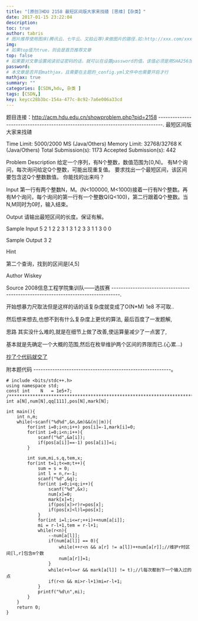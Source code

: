 ```yaml
---
title: "[原创]HDU 2158 最短区间版大家来找碴 [思维]【杂类】"
date: 2017-01-15 23:22:04
description:
toc: true
author: tabris
# 图片推荐使用图床(腾讯云、七牛云、又拍云等)来做图片的路径.如:http://xxx.com/xxx.jpg
img:
# 如果top值为true，则会是首页推荐文章
top: false
# 如果要对文章设置阅读验证密码的话，就可以在设置password的值，该值必须是用SHA256加密后的密码，防止被他人识破
password:
# 本文章是否开启mathjax，且需要在主题的_config.yml文件中也需要开启才行
mathjax: true
summary: ""
categories: [CSDN,hdu, 杂类 ]
tags: [CSDN,]
key: keycc28b3bc-154a-477c-8c92-7a6e006a33cd
---
```


题目连接：http://acm.hdu.edu.cn/showproblem.php?pid=2158
--------------------------------------------------------------------------------.
最短区间版大家来找碴

Time Limit: 5000/2000 MS (Java/Others)    Memory Limit: 32768/32768 K (Java/Others)
Total Submission(s): 1173    Accepted Submission(s): 442


Problem Description
给定一个序列，有N个整数，数值范围为[0,N)。
有M个询问，每次询问给定Q个整数，可能出现重复值。
要求找出一个最短区间，该区间要包含这Q个整数数值。
你能找的出来吗？


Input
第一行有两个整数N，M。(N<100000, M<1000)接着一行有N个整数。再有M个询问，每个询问的第一行有一个整数Q(Q<100)，第二行跟着Q个整数。当N,M同时为0时，输入结束。


Output
请输出最短区间的长度。保证有解。


Sample Input
5 2
1 2 2 3 1
3
1 2 3
3
1 1 3
0 0


Sample Output
3
2

Hint

第二个查询，找到的区间是[4,5]



Author
Wiskey


Source
2008信息工程学院集训队——选拔赛
---------------------------------------------------------------------------------.

开始想暴力尺取法但是这样的话的话复杂度就变成了O(N*M) 1e8 不可取..

然后想来想去,也想不到有什么复杂度上更优的算法,
最后百度了一发题解,

思路 其实没什么难的,就是在细节上做了改善,使运算量减少了一点罢了,

基本就是先确定一个大概的范围,然后在枚举维护两个区间的界限而已.(心累...)

[抄了个代码就交了](http://blog.csdn.net/xingyeyongheng/article/details/9787505)

附本题代码
----------------------------------------------------------。
```
# include <bits/stdc++.h>
using namespace std;
const int    N   = 1e5+7;
/***********************************************************************/
int a[N],num[N],qq[111],pos[N],mark[N];

int main(){
    int n,m;
    while(~scanf("%d%d",&n,&m)&&(n||m)){
        for(int i=0;i<n;i++) pos[i]=-1,mark[i]=0;
        for(int i=0;i<n;i++){
            scanf("%d",&a[i]);
            if(pos[a[i]]==-1) pos[a[i]]=i;
        }

        int sum,mi,s,q,tem,x;
        for(int t=1;t<=m;t++){
            sum = s = 0;
            int l = n,r=-1;
            scanf("%d",&q);
            for(int i=0;i<q;i++){
                scanf("%d",&x);
                num[x]=0;
                mark[x]=t;
                if(pos[x]>r)r=pos[x];
                if(pos[x]<l)l=pos[x];
            }
            for(int i=l;i<=r;++i)++num[a[i]];
            mi = r-l+1,tem = r-l+1;
            while(r<n){
                --num[a[l]];
                if(num[a[l]] == 0){
                    while(++r<n && a[r] != a[l])++num[a[r]];//维护r时区间[l,r]包含m个数
                    num[a[r]]=1;
                }
                while(++l<=r && mark[a[l]] != t);//l每次都到下一个输入过的点
                if(r<n && mi>r-l+1)mi=r-l+1;
            }
            printf("%d\n",mi);
        }
    }
    return 0;
}
```
